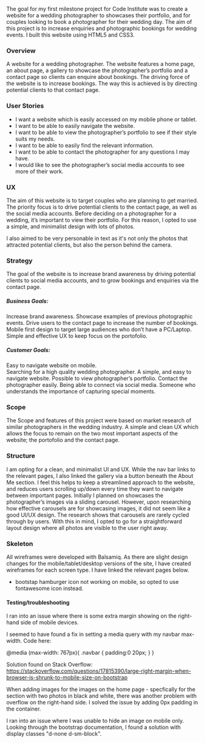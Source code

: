 The goal for my first milestone project for Code Institute was to create a website for a wedding photographer to showcases their portfolio, and for couples looking to book a photographer for their wedding day. The aim of this project is to increase enquiries and photographic bookings for wedding events. I built this website using HTML5 and CSS3. 

### Overview

A website for a wedding photographer. The website features a home page, an about page, a gallery to showcase the photographer’s portfolio and a contact page so clients can enquire about bookings. The driving force of the website is to increase bookings. The way this is achieved is by directing potential clients to that contact page. 


### User Stories

* I want a website which is easily accessed on my mobile phone or tablet. 
* I want to be able to easily navigate the website. 
* I want to be able to view the photographer’s portfolio to see if their style suits my needs. 
* I want to be able to easily find the relevant information. 
* I want to be able to contact the photographer for any questions I may have. 
* I would like to see the photographer’s social media accounts to see more of their work. 



### UX 

The aim of this website is to target couples who are planning to get married. The priority focus is to drive potential clients to the contact page, as well as the social media accounts. Before deciding on a photographer for a wedding, it’s important to view their portfolio. For this reason, I opted to use a simple, and minimalist design with lots of photos. 

I also aimed to be very personable in text as it's not only the photos that attracted potential clients, but also the person behind the camera. 


### Strategy 

The goal of the website is to increase brand awareness by driving potential clients to social media accounts, and to grow bookings and enquiries via the contact page. 

##### Business Goals: 

Increase brand awareness.
Showcase examples of previous photographic events.
Drive users to the contact page to increase the number of bookings. 
Mobile first design to target large audiences who don’t have a PC/Laptop. 
Simple and effective UX to keep focus on the portofolio.


##### Customer Goals: 

Easy to navigate website on mobile.  
Searching for a high quality wedding photographer. 
A simple, and easy to navigate website. 
Possible to view photographer’s portfolio.
Contact the photographer easily. 
Being able to connect via social media. 
Someone who understands the importance of capturing special moments. 





### Scope 


The Scope and features of this project were based on market research of similar photographers in the wedding industry.  A simple and clean UX which allows the focus to remain on the two most important aspects of the website; the portofolio and the contact page. 

### Structure 

I am opting for a clean, and minimalist UI and UX. While the nav bar links to the relevant pages, I also linked the gallery via a button beneath the About Me section. I feel this helps to keep a streamlined approach to the website, and reduces users scrolling up/down every time they want to navigate between important pages. 
Initially I planned on showcases the photographer’s images via a sliding carousel. However, upon researching how effective carousels are for showcasing images, it did not seem like a good UI/UX design. The research shows that carousels are rarely cycled through by users. With this in mind, I opted to go for a straightforward layout design where all photos are visible to the user right away. 

### Skeleton 

All wireframes were developed with Balsamiq. As there are slight design changes for the mobile/tablet/desktop versions of the site, I have created wireframes for each screen type. I have linked the relevant pages below. 


- bootstap hamburger icon not working on mobile, so opted to use fontawesome icon instead.

#### Testing/troubleshooting
I ran into an issue where there is some extra margin showing on the right-hand side of mobile devices.

I seemed to have found a fix in setting a media query with my navbar max-width. Code here: 

 @media (max-width: 767px){
    .navbar {
       padding:0 20px;
    } 
 }

Solution found on Stack Overflow: https://stackoverflow.com/questions/17815390/large-right-margin-when-browser-is-shrunk-to-mobile-size-on-bootstrap

When adding images for the images on the home page - specfically for the section with two photos in black and white, there was another problem with overflow on the right-hand side. I solved the issue by adding 0px padding in the container. 

I ran into an issue where I was unable to hide an image on mobile only. Looking through the bootstrap documentation, I found a solution with display classes "d-none d-sm-block".  